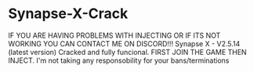 # Synapse-X-Crack
IF YOU ARE HAVING PROBLEMS WITH INJECTING OR IF ITS NOT WORKING YOU CAN CONTACT ME ON DISCORD!!!
Synapse X - V2.5.14 (latest version) Cracked and fully funcional. FIRST JOIN THE GAME THEN INJECT. I'm not taking any responsobility for your bans/terminations

